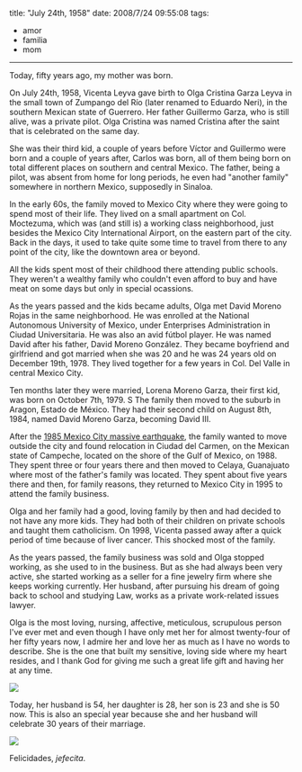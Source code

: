 title: "July 24th, 1958"
date: 2008/7/24 09:55:08
tags:
- amor
- familia
- mom
---
Today, fifty years ago, my mother was born.

On July 24th, 1958, Vicenta Leyva gave birth to Olga Cristina Garza Leyva in the small town of Zumpango del Río (later renamed to Eduardo Neri), in the southern Mexican state of Guerrero. Her father Guillermo Garza, who is still alive, was a private pilot. Olga Cristina was named Cristina after the saint that is celebrated on the same day.

She was their third kid, a couple of years before Víctor and Guillermo were born and a couple of years after, Carlos was born, all of them being born on total different places on southern and central Mexico. The father, being a pilot, was absent from home for long periods, he even had "another family" somewhere in northern Mexico, supposedly in Sinaloa.

In the early 60s, the family moved to Mexico City where they were going to spend most of their life. They lived on a small apartment on Col. Moctezuma, which was (and still is) a working class neighborhood, just besides the Mexico City International Airport, on the eastern part of the city. Back in the days, it used to take quite some time to travel from there to any point of the city, like the downtown area or beyond.

All the kids spent most of their childhood there attending public schools. They weren't a wealthy family who couldn't even afford to buy and have meat on some days but only in special ocassions.

As the years passed and the kids became adults, Olga met David Moreno Rojas in the same neighborhood. He was enrolled at the National Autonomous University of Mexico, under Enterprises Administration in Ciudad Universitaria. He was also an avid fútbol player. He was named David after his father, David Moreno González. They became boyfriend and girlfriend and got married when she was 20 and he was 24 years old on December 19th, 1978. They lived together for a few years in Col. Del Valle in central Mexico City.

Ten months later they were married, Lorena Moreno Garza, their first kid, was born on October 7th, 1979. S The family then moved to the suburb in Aragon, Estado de México. They had their second child on August 8th, 1984, named David Moreno Garza, becoming David III.

After the <a href="http://en.wikipedia.org/wiki/1985_Mexico_City_earthquake">1985 Mexico City massive earthquake</a>, the family wanted to move outside the city and found relocation in Ciudad del Carmen, on the Mexican state of Campeche, located on the shore of the Gulf of Mexico, on 1988. They spent three or four years there and then moved to Celaya, Guanajuato where most of the father's family was located. They spent about five years there and then, for family reasons, they returned to Mexico City in 1995 to attend the family business.

Olga and her family had a good, loving family by then and had decided to not have any more kids. They had both of their children on private schools and taught them catholicism. On 1998, Vicenta passed away after a quick period of time because of liver cancer. This shocked most of the family.

As the years passed, the family business was sold and Olga stopped working, as she used to in the business. But as she had always been very active, she started working as a seller for a fine jewelry firm where she keeps working currently. Her husband, after pursuing his dream of going back to school and studying Law, works as a private work-related issues lawyer.

Olga is the most loving, nursing, affective, meticulous, scrupulous person I've ever met and even though I have only met her for almost twenty-four of her fifty years now, I admire her and love her as much as I have no words to describe. She is the one that built my sensitive, loving side where my heart resides, and I thank God for giving me such a great life gift and having her at any time.

![](/files/pics/mama.jpg)

Today, her husband is 54, her daughter is 28, her son is 23 and she is 50 now. This is also an special year because she and her husband will celebrate 30 years of their marriage.

![](/files/pics/mamaypapa.jpg)

Felicidades, *jefecita*.

